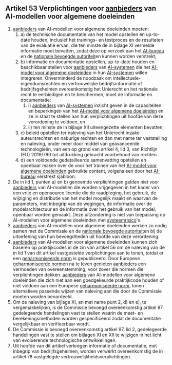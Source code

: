 ## Artikel 53 Verplichtingen voor [aanbieders](a3.md#^aanbieder) van AI-modellen voor algemene doeleinden

1. [aanbieders](a3.md#^aanbieder) van AI-modellen voor algemene doeleinden moeten:
   1. a) de technische documentatie van het model opstellen en up-to-date houden, inclusief het trainings- en testproces en de resultaten van de evaluatie ervan, die ten minste de in bijlage XI vermelde informatie moet bevatten, zodat deze op verzoek aan het [AI-bureau](a3.md#^aibur) en de [nationale bevoegde autoriteit](a3.md#^natbau)en kunnen worden verstrekt;
   2. b) informatie en documentatie opstellen, up-to-date houden en beschikbaar stellen voor [aanbieders](a3.md#^aanbieder) van [AI-systemen](a3.md#^ai-systeem) die het [AI-model voor algemene doeleinden](a3.md#^gpai) in hun [AI-systemen](a3.md#^ai-systeem) willen integreren. Onverminderd de noodzaak om intellectuele-eigendomsrechten en vertrouwelijke bedrijfsinformatie of bedrijfsgeheimen overeenkomstig het Unierecht en het nationale recht te eerbiedigen en te beschermen, moet de informatie en documentatie:
      1. i) [aanbieders](a3.md#^aanbieder) van [AI-systemen](a3.md#^ai-systeem) inzicht geven in de capaciteiten en beperkingen van het [AI-model voor algemene doeleinden](a3.md#^gpai) en ze in staat te stellen aan hun verplichtingen uit hoofde van deze verordening te voldoen, en
      2. ii) ten minste de in bijlage XII uiteengezette elementen bevatten;
   3. c) beleid opstellen ter naleving van het Unierecht inzake auteursrechten en naburige rechten en dan met name ter vaststelling en naleving, onder meer door middel van geavanceerde technologieën, van een op grond van artikel 4, lid 3, van Richtlijn (EU) 2019/790 tot uitdrukking gebracht voorbehoud van rechten.
   4. d) een voldoende gedetailleerde samenvatting opstellen en openbaar maken over de voor het trainen van het [AI-model voor algemene doeleinden](a3.md#^gpai) gebruikte content, volgens een door het [AI-bureau](a3.md#^aibur) verstrekt sjabloon.
2. De in lid 1, punten a) en b) genoemde verplichtingen gelden niet voor [aanbieders](a3.md#^aanbieder) van AI-modellen die worden vrijgegeven in het kader van een vrije en opensource licentie die de raadpleging, het gebruik, de wijziging en distributie van het model mogelijk maakt en waarvan de parameters, met inbegrip van de wegingen, de informatie over de modelarchitectuur en de informatie over het gebruik van het model, openbaar worden gemaakt. Deze uitzondering is niet van toepassing op AI-modellen voor algemene doeleinden met [systeemrisico](a3.md#^sysrisk)'s.
3. [aanbieders](a3.md#^aanbieder) van AI-modellen voor algemene doeleinden werken zo nodig samen met de Commissie en de [nationale bevoegde autoriteit](a3.md#^natbau)en bij de uitoefening van hun bevoegdheden uit hoofde van deze verordening.
4. [aanbieders](a3.md#^aanbieder) van AI-modellen voor algemene doeleinden kunnen zich baseren op praktijkcodes in de zin van artikel 56 om de naleving van de in lid 1 van dit artikel vastgestelde verplichtingen aan te tonen, totdat er een [geharmoniseerde norm](a3.md#^hnorm) is gepubliceerd. Door Europese [geharmoniseerde norm](a3.md#^hnorm)en na te leven genieten [aanbieders](a3.md#^aanbieder) een vermoeden van overeenstemming, voor zover die normen die verplichtingen dekken. [aanbieders](a3.md#^aanbieder) van AI-modellen voor algemene doeleinden die zich niet aan een goedgekeurde praktijkcode houden of niet voldoen aan een Europese [geharmoniseerde norm](a3.md#^hnorm), tonen alternatieve passende wijzen van naleving aan die door de Commissie moeten worden beoordeeld.
5. Om de naleving van bijlage XI, en met name punt 2, d) en e), te vergemakkelijken, is de Commissie bevoegd overeenkomstig artikel 97 gedelegeerde handelingen vast te stellen waarin de meet- en berekeningsmethoden worden gespecificeerd zodat de documentatie vergelijkbaar en verifieerbaar wordt.
6. De Commissie is bevoegd overeenkomstig artikel 97, lid 2, gedelegeerde handelingen vast te stellen om bijlagen XI en XII te wijzigen in het licht van evoluerende technologische ontwikkelingen.
7. Uit hoofde van dit artikel verkregen informatie of documentatie, met inbegrip van bedrijfsgeheimen, worden verwerkt overeenkomstig de in artikel 78 vastgelegde vertrouwelijkheidsverplichtingen.
